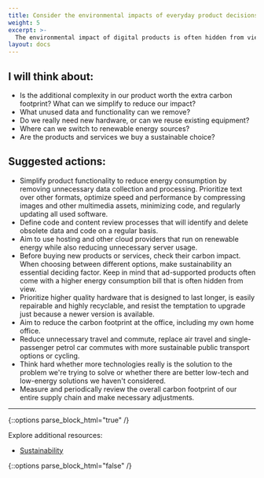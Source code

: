 ```yaml
---
title: Consider the environmental impacts of everyday product decisions.
weight: 5
excerpt: >-
  The environmental impact of digital products is often hidden from view. I pledge to question the environmental impact every step of the way and reduce our product's overall carbon impact through more efficient and sustainable design and development. I also pledge to question the environmental impact of the products and services we use to make and maintain our product and make sustainability a deciding factor when choosing third-party providers.
layout: docs
---
```


## I will think about:

- Is the additional complexity in our product worth the extra carbon footprint? What can we simplify to reduce our impact?
- What unused data and functionality can we remove?
- Do we really need new hardware, or can we reuse existing equipment?
- Where can we switch to renewable energy sources?
- Are the products and services we buy a sustainable choice?

## Suggested actions:

- Simplify product functionality to reduce energy consumption by removing unnecessary data collection and processing. Prioritize text over other formats, optimize speed and performance by compressing images and other multimedia assets, minimizing code, and regularly updating all used software.
- Define code and content review processes that will identify and delete obsolete data and code on a regular basis. 
- Aim to use hosting and other cloud providers that run on renewable energy while also reducing unnecessary server usage.
- Before buying new products or services, check their carbon impact. When choosing between different options, make sustainability an essential deciding factor. Keep in mind that ad-supported products often come with a higher energy consumption bill that is often hidden from view. 
- Prioritize higher quality hardware that is designed to last longer, is easily repairable and highly recyclable, and resist the temptation to upgrade just because a newer version is available.
- Aim to reduce the carbon footprint at the office, including my own home office.
- Reduce unnecessary travel and commute, replace air travel and single-passenger petrol car commutes with more sustainable public transport options or cycling.
- Think hard whether more technologies really is the solution to the problem we're trying to solve or whether there are better low-tech and low-energy solutions we haven't considered.
- Measure and periodically review the overall carbon footprint of our entire supply chain and make necessary adjustments.

***

{::options parse_block_html="true" /}
<div class="advice">
Explore additional resources:

  <ul id="docs-section-items" class="docs-section-items">         
    <li class="docs-section-item"><a href="/resources/sustainability/" class="docs-item-link">Sustainability<span class="icon-angle-right" aria-hidden="true"></span></a></li>
  </ul>
</div>
{::options parse_block_html="false" /}